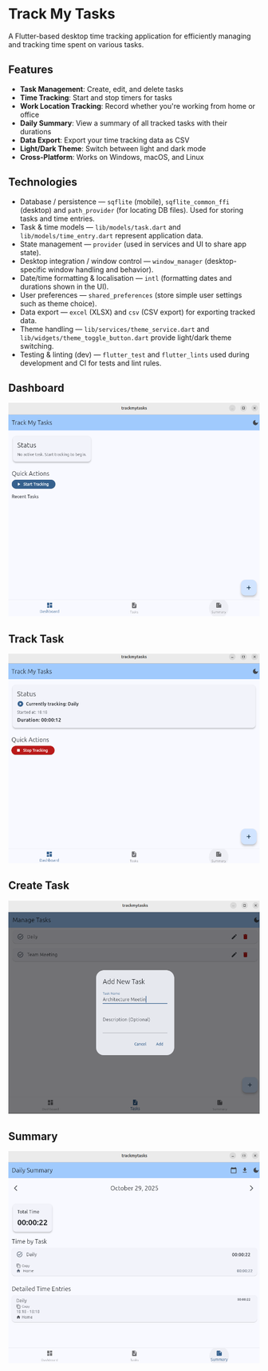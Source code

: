 # Track My Tasks

A Flutter-based desktop time tracking application for efficiently managing and tracking time spent on various tasks.

## Features

- **Task Management**: Create, edit, and delete tasks
- **Time Tracking**: Start and stop timers for tasks
- **Work Location Tracking**: Record whether you're working from home or office
- **Daily Summary**: View a summary of all tracked tasks with their durations
- **Data Export**: Export your time tracking data as CSV
- **Light/Dark Theme**: Switch between light and dark mode
- **Cross-Platform**: Works on Windows, macOS, and Linux


## Technologies

- Database / persistence — `sqflite` (mobile), `sqflite_common_ffi` (desktop) and `path_provider` (for locating DB files). Used for storing tasks and time entries.
- Task & time models — `lib/models/task.dart` and `lib/models/time_entry.dart` represent application data.
- State management — `provider` (used in services and UI to share app state).
- Desktop integration / window control — `window_manager` (desktop-specific window handling and behavior).
- Date/time formatting & localisation — `intl` (formatting dates and durations shown in the UI).
- User preferences — `shared_preferences` (store simple user settings such as theme choice).
- Data export — `excel` (XLSX) and `csv` (CSV export) for exporting tracked data.
- Theme handling — `lib/services/theme_service.dart` and `lib/widgets/theme_toggle_button.dart` provide light/dark theme switching.
- Testing & linting (dev) — `flutter_test` and `flutter_lints` used during development and CI for tests and lint rules.

## Dashboard

![Dashboard](./assets/images/Dashboard.png)

## Track Task

![Track Task](./assets/images/TrackTask.png)

## Create Task

![Create Task](./assets/images/CreateTask.png)

## Summary

![Summary](./assets/images/Summary.png)

